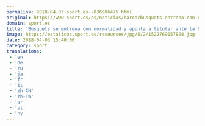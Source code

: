 ```yaml
---
permalink: 2018-04-03-sport.es--836986475.html
original: https://www.sport.es/es/noticias/barca/busquets-entrena-con-normalidad-apunta-titular-ante-roma-6732125?utm_source=rss-noticias&utm_medium=feed&utm_campaign=barca
domain: sport.es
title: 'Busquets se entrena con normalidad y apunta a titular ante la Roma'
image: https://estaticos.sport.es/resources/jpg/8/2/1522769057828.jpg
date: 2018-04-03 15:40:06
category: sport
translations: 
 - 'en'
 - 'de'
 - 'ru'
 - 'ja'
 - 'fr'
 - 'it'
 - 'zh-CN'
 - 'zh-TW'
 - 'ar'
 - 'pt'
 - 'hy'
---
```


